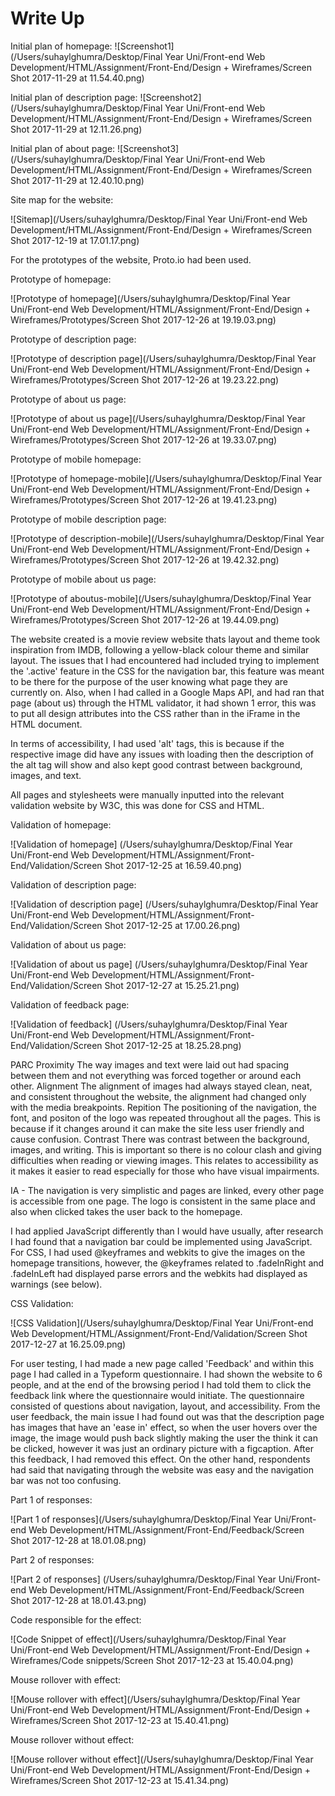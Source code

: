 # Write Up

Initial plan of homepage:
![Screenshot1](/Users/suhaylghumra/Desktop/Final Year Uni/Front-end Web Development/HTML/Assignment/Front-End/Design + Wireframes/Screen Shot 2017-11-29 at 11.54.40.png)

Initial plan of description page:
![Screenshot2](/Users/suhaylghumra/Desktop/Final Year Uni/Front-end Web Development/HTML/Assignment/Front-End/Design + Wireframes/Screen Shot 2017-11-29 at 12.11.26.png)

Initial plan of about page:
![Screenshot3](/Users/suhaylghumra/Desktop/Final Year Uni/Front-end Web Development/HTML/Assignment/Front-End/Design + Wireframes/Screen Shot 2017-11-29 at 12.40.10.png)

Site map for the website:

![Sitemap](/Users/suhaylghumra/Desktop/Final Year Uni/Front-end Web Development/HTML/Assignment/Front-End/Design + Wireframes/Screen Shot 2017-12-19 at 17.01.17.png)

For the prototypes of the website, Proto.io had been used.

Prototype of homepage:

![Prototype of homepage](/Users/suhaylghumra/Desktop/Final Year Uni/Front-end Web Development/HTML/Assignment/Front-End/Design + Wireframes/Prototypes/Screen Shot 2017-12-26 at 19.19.03.png)

Prototype of description page:

![Prototype of description page](/Users/suhaylghumra/Desktop/Final Year Uni/Front-end Web Development/HTML/Assignment/Front-End/Design + Wireframes/Prototypes/Screen Shot 2017-12-26 at 19.23.22.png)

Prototype of about us page:

![Prototype of about us page](/Users/suhaylghumra/Desktop/Final Year Uni/Front-end Web Development/HTML/Assignment/Front-End/Design + Wireframes/Prototypes/Screen Shot 2017-12-26 at 19.33.07.png)

Prototype of mobile homepage:

![Prototype of homepage-mobile](/Users/suhaylghumra/Desktop/Final Year Uni/Front-end Web Development/HTML/Assignment/Front-End/Design + Wireframes/Prototypes/Screen Shot 2017-12-26 at 19.41.23.png)

Prototype of mobile description page:

![Prototype of description-mobile](/Users/suhaylghumra/Desktop/Final Year Uni/Front-end Web Development/HTML/Assignment/Front-End/Design + Wireframes/Prototypes/Screen Shot 2017-12-26 at 19.42.32.png)

Prototype of mobile about us page:

![Prototype of aboutus-mobile](/Users/suhaylghumra/Desktop/Final Year Uni/Front-end Web Development/HTML/Assignment/Front-End/Design + Wireframes/Prototypes/Screen Shot 2017-12-26 at 19.44.09.png)

The website created is a movie review website thats layout and theme took inspiration from IMDB, following a yellow-black colour theme and similar layout.  The issues that I had encountered had included trying to implement the '.active' feature in the CSS for the navigation bar, this feature was meant to be there for the purpose of the user knowing what page they are currently on. Also, when I had called in a Google Maps API, and had ran that page (about us) through the HTML validator, it had shown 1 error, this was to put all design attributes into the CSS rather than in the iFrame in the HTML document.

In terms of accessibility, I had used 'alt' tags, this is because if the respective image did have any issues with loading then the description of the alt tag will show and also kept good contrast between background, images, and text.

All pages and stylesheets were manually inputted into the relevant validation website by W3C, this was done for CSS and HTML.

Validation of homepage:

![Validation of homepage] (/Users/suhaylghumra/Desktop/Final Year Uni/Front-end Web Development/HTML/Assignment/Front-End/Validation/Screen Shot 2017-12-25 at 16.59.40.png)

Validation of description page:

![Validation of description page] (/Users/suhaylghumra/Desktop/Final Year Uni/Front-end Web Development/HTML/Assignment/Front-End/Validation/Screen Shot 2017-12-25 at 17.00.26.png)

Validation of about us page:

![Validation of about us page] (/Users/suhaylghumra/Desktop/Final Year Uni/Front-end Web Development/HTML/Assignment/Front-End/Validation/Screen Shot 2017-12-27 at 15.25.21.png)

Validation of feedback page:

![Validation of feedback] (/Users/suhaylghumra/Desktop/Final Year Uni/Front-end Web Development/HTML/Assignment/Front-End/Validation/Screen Shot 2017-12-25 at 18.25.28.png)

PARC
Proximity
The way images and text were laid out had spacing between them and not everything was forced together or around each other.
Alignment
The alignment of images had always stayed clean, neat, and consistent throughout the website, the alignment had changed only with the media breakpoints.
Repition
The positioning of the navigation, the font, and positon of the logo was repeated throughout all the pages. This is because if it changes around it can make the site less user friendly and cause confusion.
Contrast 
There was contrast between the background, images, and writing. This is important so there is no colour clash and giving difficulties when reading or viewing images. This relates to accessibility as it makes it easier to read especially for those who have visual impairments.

IA - The navigation is very simplistic and pages are linked, every other page is accessible from one page. The logo is consistent in the same place and also when clicked takes the user back to the homepage.

I had applied JavaScript differently than I would have usually, after research I had found that a navigation bar could be implemented using JavaScript. For CSS, I had used @keyframes and webkits to give the images on the homepage transitions, however, the @keyframes related to  .fadeInRight and .fadeInLeft had displayed parse errors and the webkits had displayed as warnings (see below).

CSS Validation:

![CSS Validation](/Users/suhaylghumra/Desktop/Final Year Uni/Front-end Web Development/HTML/Assignment/Front-End/Validation/Screen Shot 2017-12-27 at 16.25.09.png)

For user testing, I had made a new page called 'Feedback' and within this page I had called in a Typeform questionnaire. I had shown the website to 6 people, and at the end of the browsing period I had told them to click the feedback link where the questionnaire would initiate. The questionnaire consisted of questions about navigation, layout, and accessibility. From the user feedback, the main issue I had found out was that the description page has images that have an 'ease in' effect, so when the user hovers over the image, the image would push back slightly making the user the think it can be clicked, however it was just an ordinary picture with a figcaption. After this feedback, I had removed this effect. On the other hand, respondents had said that navigating through the website was easy and the navigation bar was not too confusing.

Part 1 of responses:

![Part 1 of responses](/Users/suhaylghumra/Desktop/Final Year Uni/Front-end Web Development/HTML/Assignment/Front-End/Feedback/Screen Shot 2017-12-28 at 18.01.08.png)

Part 2 of responses:

![Part 2 of responses] (/Users/suhaylghumra/Desktop/Final Year Uni/Front-end Web Development/HTML/Assignment/Front-End/Feedback/Screen Shot 2017-12-28 at 18.01.43.png)

Code responsible for the effect:

![Code Snippet of effect](/Users/suhaylghumra/Desktop/Final Year Uni/Front-end Web Development/HTML/Assignment/Front-End/Design + Wireframes/Code snippets/Screen Shot 2017-12-23 at 15.40.04.png)

Mouse rollover with effect:

![Mouse rollover with effect](/Users/suhaylghumra/Desktop/Final Year Uni/Front-end Web Development/HTML/Assignment/Front-End/Design + Wireframes/Screen Shot 2017-12-23 at 15.40.41.png)

Mouse rollover without effect:

![Mouse rollover without effect](/Users/suhaylghumra/Desktop/Final Year Uni/Front-end Web Development/HTML/Assignment/Front-End/Design + Wireframes/Screen Shot 2017-12-23 at 15.41.34.png)